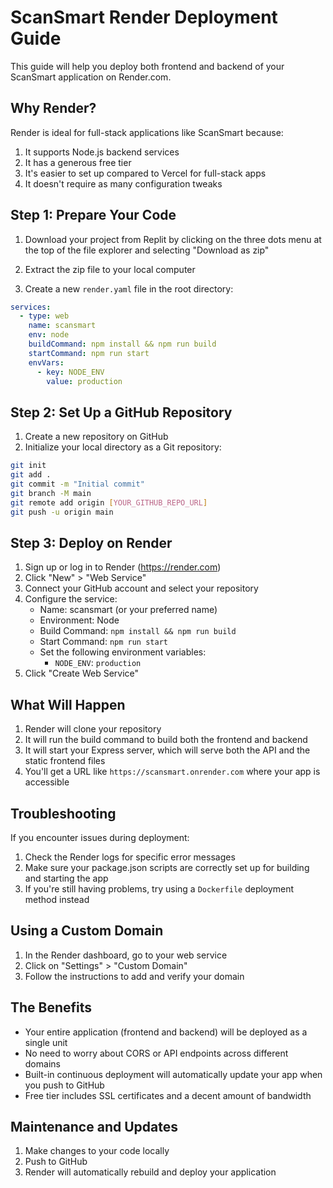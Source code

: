 # ScanSmart Render Deployment Guide

This guide will help you deploy both frontend and backend of your ScanSmart application on Render.com.

## Why Render?

Render is ideal for full-stack applications like ScanSmart because:
1. It supports Node.js backend services
2. It has a generous free tier
3. It's easier to set up compared to Vercel for full-stack apps
4. It doesn't require as many configuration tweaks

## Step 1: Prepare Your Code

1. Download your project from Replit by clicking on the three dots menu at the top of the file explorer and selecting "Download as zip"

2. Extract the zip file to your local computer

3. Create a new `render.yaml` file in the root directory:

```yaml
services:
  - type: web
    name: scansmart
    env: node
    buildCommand: npm install && npm run build
    startCommand: npm run start
    envVars:
      - key: NODE_ENV
        value: production
```

## Step 2: Set Up a GitHub Repository

1. Create a new repository on GitHub
2. Initialize your local directory as a Git repository:

```bash
git init
git add .
git commit -m "Initial commit"
git branch -M main
git remote add origin [YOUR_GITHUB_REPO_URL]
git push -u origin main
```

## Step 3: Deploy on Render

1. Sign up or log in to Render (https://render.com)
2. Click "New" > "Web Service"
3. Connect your GitHub account and select your repository
4. Configure the service:
   - Name: scansmart (or your preferred name)
   - Environment: Node
   - Build Command: `npm install && npm run build`
   - Start Command: `npm run start`
   - Set the following environment variables:
     - `NODE_ENV`: `production`
5. Click "Create Web Service"

## What Will Happen

1. Render will clone your repository
2. It will run the build command to build both the frontend and backend
3. It will start your Express server, which will serve both the API and the static frontend files
4. You'll get a URL like `https://scansmart.onrender.com` where your app is accessible

## Troubleshooting

If you encounter issues during deployment:

1. Check the Render logs for specific error messages
2. Make sure your package.json scripts are correctly set up for building and starting the app
3. If you're still having problems, try using a `Dockerfile` deployment method instead

## Using a Custom Domain

1. In the Render dashboard, go to your web service
2. Click on "Settings" > "Custom Domain"
3. Follow the instructions to add and verify your domain

## The Benefits

- Your entire application (frontend and backend) will be deployed as a single unit
- No need to worry about CORS or API endpoints across different domains
- Built-in continuous deployment will automatically update your app when you push to GitHub
- Free tier includes SSL certificates and a decent amount of bandwidth

## Maintenance and Updates

1. Make changes to your code locally
2. Push to GitHub
3. Render will automatically rebuild and deploy your application